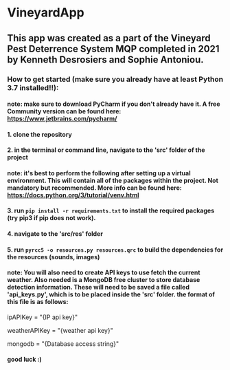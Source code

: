 # VineyardApp

## This app was created as a part of the Vineyard Pest Deterrence System MQP completed in 2021 by Kenneth Desrosiers and Sophie Antoniou.

### How to get started (make sure you already have at least Python 3.7 installed!!):

#### note: make sure to download PyCharm if you don't already have it. A free Community version can be found here: https://www.jetbrains.com/pycharm/

#### 1. clone the repository
#### 2. in the terminal or command line, navigate to the 'src' folder of the project
#### note: it's best to perform the following after setting up a virtual environment. This will contain all of the packages within the project. Not mandatory but recommended. More info can be found here: https://docs.python.org/3/tutorial/venv.html
#### 3. run `pip install -r requirements.txt` to install the required packages (try pip3 if pip does not work).
#### 4. navigate to the 'src/res' folder
#### 5. run `pyrcc5 -o resources.py resources.qrc` to build the dependencies for the resources (sounds, images)

#### note: You will also need to create API keys to use fetch the current weather. Also needed is a MongoDB free cluster to store database detection information. These will need to be saved a file called 'api_keys.py', which is to be placed inside the 'src' folder. the format of this file is as follows:

ipAPIKey = "{IP api key}"

weatherAPIKey = "{weather api key}"

mongodb = "{Database access string}"

#### good luck :)

